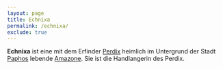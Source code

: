 ```yaml
---
layout: page
title: Echnixa
permalink: /echnixa/
exclude: true
---
```


**Echnixa** ist eine mit dem Erfinder [Perdix](/perdix/) heimlich im Untergrund der Stadt [Paphos](/paphos/) lebende [Amazone](/amazone/). Sie ist die Handlangerin des Perdix.
